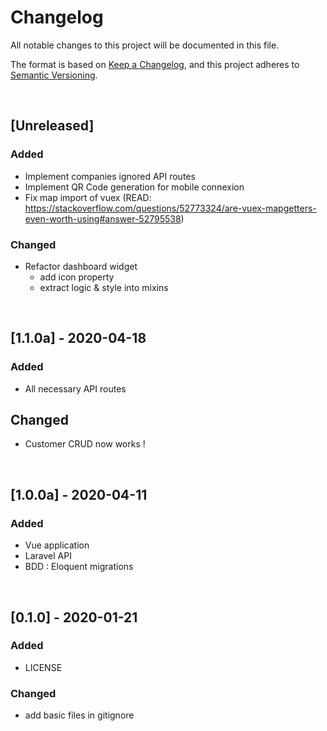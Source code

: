 <!-- markdownlint-disable MD012 MD022 MD024 -->
# Changelog
All notable changes to this project will be documented in this file.

The format is based on [Keep a Changelog](https://keepachangelog.com/en/1.0.0/),
and this project adheres to [Semantic Versioning](https://semver.org/spec/v2.0.0.html).



&nbsp; <!-- break line -->


## [Unreleased]

### Added

- Implement companies ignored API routes
- Implement QR Code generation for mobile connexion
- Fix map import of vuex (READ: <https://stackoverflow.com/questions/52773324/are-vuex-mapgetters-even-worth-using#answer-52795538>)

### Changed

- Refactor dashboard widget
    - add icon property
    - extract logic & style into mixins


&nbsp; <!-- break line -->


## [1.1.0a] - 2020-04-18

### Added

- All necessary API routes


## Changed

- Customer CRUD now works !


&nbsp; <!-- break line -->


## [1.0.0a] - 2020-04-11

### Added

- Vue application
- Laravel API
- BDD : Eloquent migrations


&nbsp; <!-- break line -->


## [0.1.0] - 2020-01-21

### Added

- LICENSE

### Changed

- add basic files in gitignore
